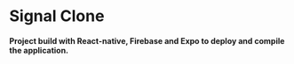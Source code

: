 # Signal Clone
#### Project build with React-native, Firebase and Expo to deploy and compile the application.
